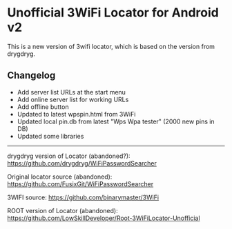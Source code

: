 # Unofficial 3WiFi Locator for Android v2

This is a new version of 3wifi locator, which is based on the version from drygdryg.


<h2>Changelog</h2>
<div>
<ul>
<li>Add server list URLs at the start menu</li>
<li>Add online server list for working URLs</li>
<li>Add offline button</li>
<li>Updated to latest wpspin.html from 3WiFi</li>
<li>Updated local pin.db from latest "Wps Wpa tester" (2000 new pins in DB)</li>
<li>Updated some libraries</li>
</ul>

------------------

drygdryg version of Locator (abandoned?): https://github.com/drygdryg/WiFiPasswordSearcher

Original locator source (abandoned): https://github.com/FusixGit/WiFiPasswordSearcher

3WIFI source: https://github.com/binarymaster/3WiFi

ROOT version of Locator (abandoned): https://github.com/LowSkillDeveloper/Root-3WiFiLocator-Unofficial

